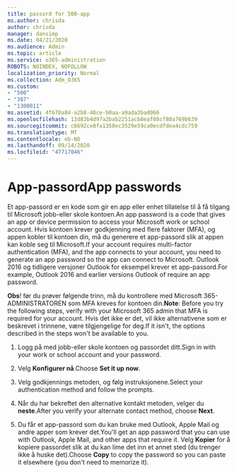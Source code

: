 ```yaml
---
title: passord for 500-app
ms.author: chrisda
author: chrisda
manager: dansimp
ms.date: 04/21/2020
ms.audience: Admin
ms.topic: article
ms.service: o365-administration
ROBOTS: NOINDEX, NOFOLLOW
localization_priority: Normal
ms.collection: Adm_O365
ms.custom:
- "500"
- "387"
- "1300011"
ms.assetid: 4f670a84-a2b8-48ce-b0aa-a9ada3bad066
ms.openlocfilehash: 13d83b4d97a2bab2251acb8eaf08cf80a769b639
ms.sourcegitcommit: c6692ce0fa1358ec3529e59ca0ecdfdea4cdc759
ms.translationtype: MT
ms.contentlocale: nb-NO
ms.lasthandoff: 09/14/2020
ms.locfileid: "47717046"
---
```

# <a name="app-passwords"></a><span data-ttu-id="64842-102">App-passord</span><span class="sxs-lookup"><span data-stu-id="64842-102">App passwords</span></span>

<span data-ttu-id="64842-103">Et app-passord er en kode som gir en app eller enhet tillatelse til å få tilgang til Microsoft jobb-eller skole kontoen.</span><span class="sxs-lookup"><span data-stu-id="64842-103">An app password is a code that gives an app or device permission to access your Microsoft work or school account.</span></span> <span data-ttu-id="64842-104">Hvis kontoen krever godkjenning med flere faktorer (MFA), og appen kobler til kontoen din, må du generere et app-passord slik at appen kan koble seg til Microsoft.</span><span class="sxs-lookup"><span data-stu-id="64842-104">If your account requires multi-factor authentication (MFA), and the app connects to your account, you need to generate an app password so the app can connect to Microsoft.</span></span> <span data-ttu-id="64842-105">Outlook 2016 og tidligere versjoner Outlook for eksempel krever et app-passord.</span><span class="sxs-lookup"><span data-stu-id="64842-105">For example, Outlook 2016 and earlier versions Outlook of require an app password.</span></span>

 <span data-ttu-id="64842-106">**Obs**! før du prøver følgende trinn, må du kontrollere med Microsoft 365-ADMINISTRATOREN som MFA kreves for kontoen din.</span><span class="sxs-lookup"><span data-stu-id="64842-106">**Note**: Before you try the following steps, verify with your Microsoft 365 admin that MFA is required for your account.</span></span> <span data-ttu-id="64842-107">Hvis det ikke er det, vil ikke alternativene som er beskrevet i trinnene, være tilgjengelige for deg.</span><span class="sxs-lookup"><span data-stu-id="64842-107">If it isn't, the options described in the steps won't be available to you.</span></span>

1. <span data-ttu-id="64842-108">Logg på med jobb-eller skole kontoen og passordet ditt.</span><span class="sxs-lookup"><span data-stu-id="64842-108">Sign in with your work or school account and your password.</span></span>

2. <span data-ttu-id="64842-109">Velg **Konfigurer nå**.</span><span class="sxs-lookup"><span data-stu-id="64842-109">Choose **Set it up now**.</span></span>

3. <span data-ttu-id="64842-110">Velg godkjennings metoden, og følg instruksjonene.</span><span class="sxs-lookup"><span data-stu-id="64842-110">Select your authentication method and follow the prompts.</span></span>

4. <span data-ttu-id="64842-111">Når du har bekreftet den alternative kontakt metoden, velger du **neste**.</span><span class="sxs-lookup"><span data-stu-id="64842-111">After you verify your alternate contact method, choose **Next**.</span></span>

5. <span data-ttu-id="64842-112">Du får et app-passord som du kan bruke med Outlook, Apple Mail og andre apper som krever det.</span><span class="sxs-lookup"><span data-stu-id="64842-112">You'll get an app password that you can use with Outlook, Apple Mail, and other apps that require it.</span></span> <span data-ttu-id="64842-113">Velg **Kopier** for å kopiere passordet slik at du kan lime det inn et annet sted (du trenger ikke å huske det).</span><span class="sxs-lookup"><span data-stu-id="64842-113">Choose **Copy** to copy the password so you can paste it elsewhere (you don't need to memorize it).</span></span>
